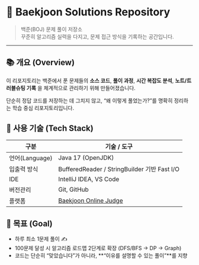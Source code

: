 # 🧠 Baekjoon Solutions Repository

> 백준(BOJ) 문제 풀이 저장소  
> 꾸준히 알고리즘 실력을 다지고, 문제 접근 방식을 기록하는 공간입니다.

---

## 📚 개요 (Overview)
이 리포지토리는 백준에서 푼 문제들의
**소스 코드**,
**풀이 과정**,
**시간 복잡도 분석**,
**노트/트러블슈팅 기록**
을 체계적으로 관리하기 위해 만들어졌습니다.

단순히 정답 코드를 저장하는 데 그치지 않고,
“왜 이렇게 풀었는가?”를 명확히 정리하는 학습 중심 리포지토리입니다.

## 🧩 사용 기술 (Tech Stack)

| 구분 | 기술 / 도구 |
|------|---------------|
| 언어(Language) | Java 17 (OpenJDK) |
| 입출력 방식 | BufferedReader / StringBuilder 기반 Fast I/O |
| IDE | IntelliJ IDEA, VS Code |
| 버전관리 | Git, GitHub |
| 플랫폼 | [Baekjoon Online Judge](https://www.acmicpc.net) |

## 🏁 목표 (Goal)

- 하루 최소 1문제 풀이 ✍️
- 100문제 달성 시 알고리즘 로드맵 2단계로 확장 (DFS/BFS → DP → Graph)
- 코드는 단순히 “맞았습니다”가 아니라, **“이유를 설명할 수 있는 풀이”**를 지향
